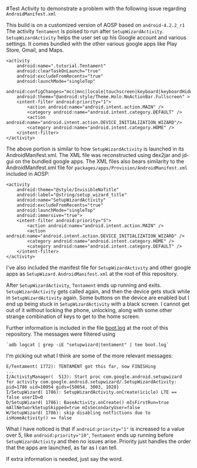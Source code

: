 
#Test Activity to demonstrate a problem with the following issue regarding
`AndroidManifest.xml`

This build is on a customized version of AOSP based on `android-4.2.2_r1`
The activity `Tentament` is poised to run after `SetupWizardActivity`.
`SetupWizardActivity` helps the user set up his Google account and various
settings. It comes bundled with the other various google apps like Play
Store, Gmail, and Maps.

    <activity
        android:name=".tutorial.Tentament"
        android:clearTaskOnLaunch="true"
        android:excludeFromRecents="true"
        android:launchMode="singleTop"
        android:configChanges="mcc|mnc|locale|touchscreen|keyboard|keyboardHidden|navigation|screenLayout|fontScale|uiMode|orientation|screenSize|smallestScreenSize"
        android:theme="@android:style/Theme.Holo.NoActionBar.Fullscreen" >
        <intent-filter android:priority="1">
            <action android:name="android.intent.action.MAIN" />
            <category android:name="android.intent.category.DEFAULT" />
            <action android:name="android.intent.action.DEVICE_INITIALIZATION_WIZARD"/>
            <category android:name="android.intent.category.HOME" />
        </intent-filter>
    </activity>

The above portion is similar to how `SetupWizardActivity` is launched in its
AndroidManifest.xml.  The XML file was reconstructed using dex2jar and jd-gui
on the bundled google apps. The XML files also bears similarity to the
AndroidManifest.xml file for `packages/apps/Provision/AndroidManifest.xml`
included in AOSP:

    <activity
        android:theme="@style/InvisibleNoTitle"
        android:label="@string/setup_wizard_title"
        android:name="SetupWizardActivity"
        android:excludeFromRecents="true"
        android:launchMode="singleTop"
        android:immersive="true">
        <intent-filter android:priority="5">
            <action android:name="android.intent.action.MAIN" />
            <action android:name="android.intent.action.DEVICE_INITIALIZATION_WIZARD" />
            <category android:name="android.intent.category.HOME" />
            <category android:name="android.intent.category.DEFAULT" />
        </intent-filter>
    </activity>

I've also included the manifest file for `SetupWizardActivity` and other google
apps as `SetupWizard.AndroidManifest.xml` at the root of this repository.

After `SetupWizardActivity`, `Tentament` ends up running and exits.
`SetupWizardActivity` gets called again, and then the device gets stuck while
in `SetupWizardActivity` again. Some buttons on the device are enabled but I
end up being stuck in `SetupWizardActivity` with a black screen. I cannot get
out of it without locking the phone, unlocking, along with some other strange
combination of keys to get to the home screen.

Further information is included in the file [boot.log](boot.log) at the root of
this repository. The messages were filtered using 

    `adb logcat | grep -iE "setupwizard|tentament" | tee boot.log`

I'm picking out what I think are some of the more relevant messages:

    E/Tentament( 1772): TENTAMENT got this far, now FINISHing
    ...
    I/ActivityManager(  513): Start proc com.google.android.setupwizard for activity com.google.android.setupwizard/.SetupWizardActivity: pid=1786 uid=10054 gids={50054, 3003, 1028}
    I/SetupWizard( 1786): SetupWizardActivity.onCreate(icicle) LTE == false userID=0
    D/SetupWizard( 1786): BaseActivity.onCreate() mIsFirstRun=true mAllNetworkSetupSkipped=true mIsSecondaryUser=false
    W/SetupWizard( 1786): skip disabling notfictions due to isHomeActivity() == false


What I have noticed is that if `android:priority="1"` is increased to a value
over 5, like `android:priority="10"`, `Tentament` ends up running before
`SetupWizardActivity` and then no issues arise. Priority just handles the order
that the apps are launched, as far as I can tell. 

If extra information is needed, just say the word.

